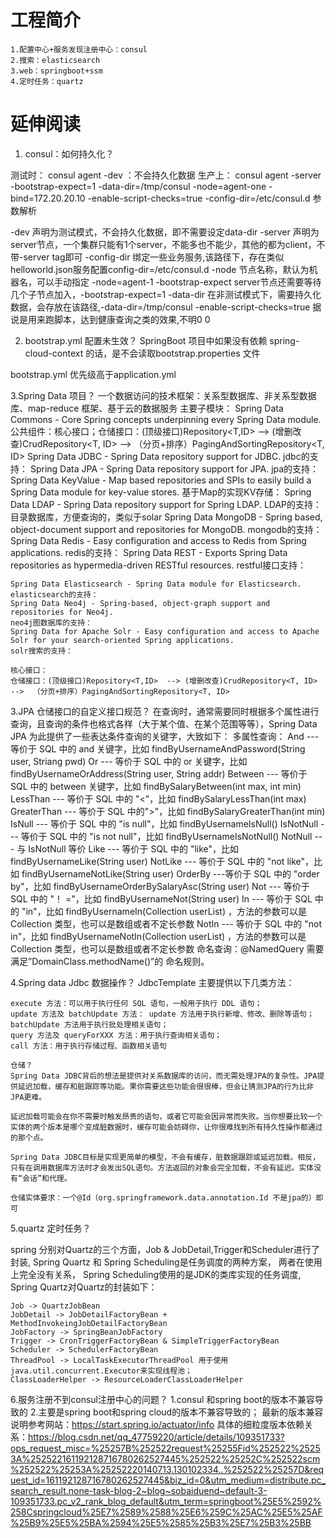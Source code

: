 # 工程简介
    1.配置中心+服务发现注册中心：consul
    2.搜索：elasticsearch
    3.web：springboot+ssm
    4.定时任务：quartz
    


# 延伸阅读

1. consul：如何持久化？

测试时：
consul agent -dev ：不会持久化数据
生产上：
consul agent -server -bootstrap-expect=1 -data-dir=/tmp/consul -node=agent-one -bind=172.20.20.10 -enable-script-checks=true -config-dir=/etc/consul.d
参数解析

-dev 声明为测试模式，不会持久化数据，即不需要设定data-dir
-server 声明为server节点，一个集群只能有1个server，不能多也不能少，其他的都为client，不带-server tag即可
-config-dir 绑定一些业务服务,该路径下，存在类似helloworld.json服务配置config-dir=/etc/consul.d
-node 节点名称，默认为机器名，可以手动指定 -node=agent-1
-bootstrap-expect server节点还需要等待几个子节点加入，-bootstrap-expect=1
-data-dir 在非测试模式下，需要持久化数据，会存放在该路径,-data-dir=/tmp/consul
-enable-script-checks=true 据说是用来跑脚本，达到健康查询之类的效果,不明0 0

2. bootstrap.yml 配置未生效？
SpringBoot 项目中如果没有依赖 spring-cloud-context 的话，是不会读取bootstrap.properties 文件

bootstrap.yml 优先级高于application.yml

3.Spring Data 项目？
    一个数据访问的技术框架：关系型数据库、非关系型数据库、map-reduce 框架、基于云的数据服务
    主要子模块：
    Spring Data Commons - Core Spring concepts underpinning every Spring Data module.
    公共组件：核心接口；仓储接口：(顶级接口)Repository<T,ID>  --> (增删改查)CrudRepository<T, ID>  -->  （分页+排序）PagingAndSortingRepository<T, ID>
    Spring Data JDBC - Spring Data repository support for JDBC.
    jdbc的支持：
    Spring Data JPA - Spring Data repository support for JPA.
    jpa的支持：
    Spring Data KeyValue - Map based repositories and SPIs to easily build a Spring Data module for key-value stores.
    基于Map的实现KV存储：
    Spring Data LDAP - Spring Data repository support for Spring LDAP.
    LDAP的支持：目录数据库，方便查询的，类似于solar
    Spring Data MongoDB - Spring based, object-document support and repositories for MongoDB.
    mongodb的支持：
    Spring Data Redis - Easy configuration and access to Redis from Spring applications.
    redis的支持：
    Spring Data REST - Exports Spring Data repositories as hypermedia-driven RESTful resources.
    restful接口支持：
    
    Spring Data Elasticsearch - Spring Data module for Elasticsearch.
    elasticsearch的支持：
    Spring Data Neo4j - Spring-based, object-graph support and repositories for Neo4j.
    neo4j图数据库的支持：
    Spring Data for Apache Solr - Easy configuration and access to Apache Solr for your search-oriented Spring applications.
    solr搜索的支持：
    
    核心接口：
    仓储接口：(顶级接口)Repository<T,ID>  --> (增删改查)CrudRepository<T, ID>  -->  （分页+排序）PagingAndSortingRepository<T, ID>
        
3.JPA 仓储接口的自定义接口规范？
    在查询时，通常需要同时根据多个属性进行查询，且查询的条件也格式各样（大于某个值、在某个范围等等），Spring Data JPA 为此提供了一些表达条件查询的关键字，大致如下：
    多属性查询：
    And --- 等价于 SQL 中的 and 关键字，比如 findByUsernameAndPassword(String user, Striang pwd)
    Or --- 等价于 SQL 中的 or 关键字，比如 findByUsernameOrAddress(String user, String addr)
    Between --- 等价于 SQL 中的 between 关键字，比如 findBySalaryBetween(int max, int min)
    LessThan --- 等价于 SQL 中的 "<"，比如 findBySalaryLessThan(int max)
    GreaterThan --- 等价于 SQL 中的">"，比如 findBySalaryGreaterThan(int min)
    IsNull --- 等价于 SQL 中的 "is null"，比如 findByUsernameIsNull()
    IsNotNull --- 等价于 SQL 中的 "is not null"，比如 findByUsernameIsNotNull()
    NotNull --- 与 IsNotNull 等价
    Like --- 等价于 SQL 中的 "like"，比如 findByUsernameLike(String user)
    NotLike --- 等价于 SQL 中的 "not like"，比如 findByUsernameNotLike(String user)
    OrderBy ---等价于 SQL 中的 "order by"，比如 findByUsernameOrderBySalaryAsc(String user)
    Not --- 等价于 SQL 中的 "！ ="，比如 findByUsernameNot(String user)
    In --- 等价于 SQL 中的 "in"，比如 findByUsernameIn(Collection<String> userList) ，方法的参数可以是 Collection 类型，也可以是数组或者不定长参数
    NotIn --- 等价于 SQL 中的 "not in"，比如 findByUsernameNotIn(Collection<String> userList) ，方法的参数可以是 Collection 类型，也可以是数组或者不定长参数
    命名查询：@NamedQuery
    需要满足”DomainClass.methodName()”的 命名规则。
    
4.Spring data Jdbc 数据操作？
    JdbcTemplate 主要提供以下几类方法：

    execute 方法：可以用于执行任何 SQL 语句，一般用于执行 DDL 语句；
    update 方法及 batchUpdate 方法： update 方法用于执行新增、修改、删除等语句； batchUpdate 方法用于执行批处理相关语句；
    query 方法及 queryForXXX 方法：用于执行查询相关语句；
    call 方法：用于执行存储过程、函数相关语句
    
    仓储？
    Spring Data JDBC背后的想法是提供对关系数据库的访问，而无需处理JPA的复杂性。JPA提供延迟加载，缓存和脏跟踪等功能。果你需要这些功能会很很棒，但会让猜测JPA的行为比非JPA更难。
    
    延迟加载可能会在你不需要时触发昂贵的语句，或者它可能会因异常而失败。当你想要比较一个实体的两个版本是哪个变成脏数据时，缓存可能会妨碍你，让你很难找到所有持久性操作都通过的那个点。
    
    Spring Data JDBC目标是实现更简单的模型，不会有缓存，脏数据跟踪或延迟加载。相反，只有在调用数据库方法时才会发出SQL语句。方法返回的对象会完全加载，不会有延迟。实体没有“会话”和代理。
    
    仓储实体要求：一个@Id（org.springframework.data.annotation.Id 不是jpa的）即可
    
5.quartz 定时任务？

spring 分别对Quartz的三个方面，Job & JobDetail,Trigger和Scheduler进行了封装,
Spring Quartz 和 Spring Scheduling是任务调度的两种方案，
两者在使用上完全没有关系，
Spring Scheduling使用的是JDK的类库实现的任务调度,
Spring Quartz对Quartz的封装如下：

    Job -> QuartzJobBean
    JobDetail -> JobDetailFactoryBean + MethodInvokeingJobDetailFactoryBean
    JobFactory -> SpringBeanJobFactory
    Trigger -> CronTriggerFactoryBean & SimpleTriggerFactoryBean
    Scheduler -> SchedulerFactoryBean
    ThreadPool -> LocalTaskExecutorThreadPool 用于使用java.util.concurrent.Executor来实现线程池；
    ClassLoaderHelper -> ResourceLoaderClassLoaderHelper
6.服务注册不到consul注册中心的问题？
    1.consul 和spring boot的版本不兼容导致的
    2.主要是spring boot和spring cloud的版本不兼容导致的；
    最新的版本兼容说明参考网站：https://start.spring.io/actuator/info
    具体的细粒度版本依赖关系：https://blog.csdn.net/qq_47759220/article/details/109351733?ops_request_misc=%25257B%252522request%25255Fid%252522%25253A%252522161192128716780262527445%252522%25252C%252522scm%252522%25253A%25252220140713.130102334..%252522%25257D&request_id=161192128716780262527445&biz_id=0&utm_medium=distribute.pc_search_result.none-task-blog-2~blog~sobaiduend~default-3-109351733.pc_v2_rank_blog_default&utm_term=springboot%25E5%2592%258Cspringcloud%25E7%2589%2588%25E6%259C%25AC%25E5%25AF%25B9%25E5%25BA%2594%25E5%2585%25B3%25E7%25B3%25BB
    
 